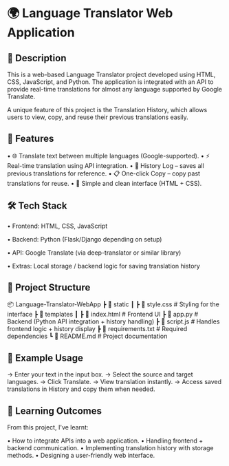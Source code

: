 # 🌍 Language Translator Web Application
## 📌 Description

This is a web-based Language Translator project developed using HTML, CSS, JavaScript, and Python.
The application is integrated with an API to provide real-time translations for almost any language supported by Google Translate.

A unique feature of this project is the Translation History, which allows users to view, copy, and reuse their previous translations easily.

## 🚀 Features

• 🌐 Translate text between multiple languages (Google-supported).
• ⚡ Real-time translation using API integration.
• 📜 History Log – saves all previous translations for reference.
• 📋 One-click Copy – copy past translations for reuse.
• 🎨 Simple and clean interface (HTML + CSS).


## 🛠️ Tech Stack

• Frontend: HTML, CSS, JavaScript

• Backend: Python (Flask/Django depending on setup)

• API: Google Translate (via deep-translator or similar library)

• Extras: Local storage / backend logic for saving translation history

## 📂 Project Structure
📦 Language-Translator-WebApp
 ┣ 📂 static
 ┃ ┣ 📜 style.css        # Styling for the interface
 ┣ 📂 templates
 ┃ ┣ 📜 index.html       # Frontend UI
 ┣ 📜 app.py             # Backend (Python API integration + history handling)
 ┣ 📜 script.js          # Handles frontend logic + history display
 ┣ 📜 requirements.txt   # Required dependencies
 ┗ 📜 README.md          # Project documentation

## 📸 Example Usage

-> Enter your text in the input box.
-> Select the source and target languages.
-> Click Translate.
-> View translation instantly.
-> Access saved translations in History and copy them when needed.

## 🎯 Learning Outcomes

From this project, I've learnt:

• How to integrate APIs into a web application.
• Handling frontend + backend communication.
• Implementing translation history with storage methods.
• Designing a user-friendly web interface.
